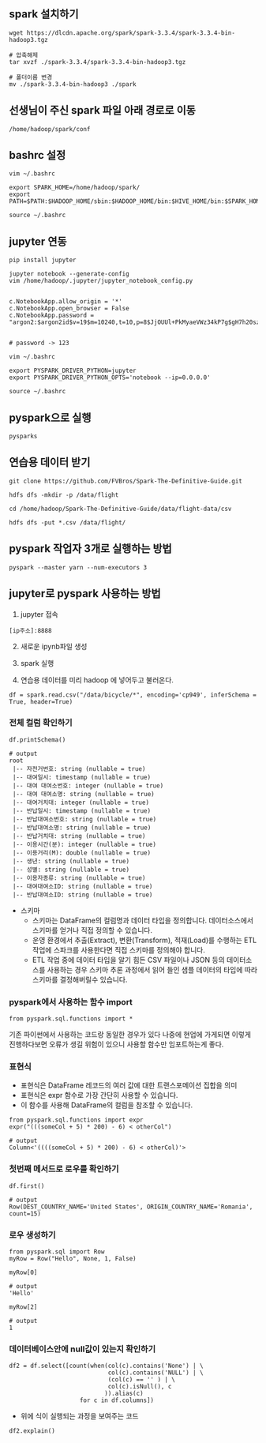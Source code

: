 ## spark 설치하기
```
wget https://dlcdn.apache.org/spark/spark-3.3.4/spark-3.3.4-bin-hadoop3.tgz

# 압축해제
tar xvzf ./spark-3.3.4/spark-3.3.4-bin-hadoop3.tgz

# 폴더이름 변경
mv ./spark-3.3.4-bin-hadoop3 ./spark
```

## 선생님이 주신 spark 파일 아래 경로로 이동
```
/home/hadoop/spark/conf
```

## bashrc 설정
```
vim ~/.bashrc

export SPARK_HOME=/home/hadoop/spark/
export PATH=$PATH:$HADOOP_HOME/sbin:$HADOOP_HOME/bin:$HIVE_HOME/bin:$SPARK_HOME/bin

source ~/.bashrc
```

## jupyter 연동
```
pip install jupyter 

jupyter notebook --generate-config
vim /home/hadoop/.jupyter/jupyter_notebook_config.py


c.NotebookApp.allow_origin = '*'
c.NotebookApp.open_browser = False
c.NotebookApp.password = "argon2:$argon2id$v=19$m=10240,t=10,p=8$JjOUUl+PkMyaeVWz34kP7g$gH7h20sz6D/JmgVtCUKm3RquEAcdCnbDQ4jRL2eFskI"


# password -> 123

vim ~/.bashrc

export PYSPARK_DRIVER_PYTHON=jupyter
export PYSPARK_DRIVER_PYTHON_OPTS='notebook --ip=0.0.0.0'

source ~/.bashrc
```

## pyspark으로 실행
```
pysparks
```

## 연습용 데이터 받기
```
git clone https://github.com/FVBros/Spark-The-Definitive-Guide.git

hdfs dfs -mkdir -p /data/flight

cd /home/hadoop/Spark-The-Definitive-Guide/data/flight-data/csv

hdfs dfs -put *.csv /data/flight/
```

## pyspark 작업자 3개로 실행하는 방법
```
pyspark --master yarn --num-executors 3
```

## jupyter로 pyspark 사용하는 방법
1. jupyter 접속
```
[ip주소]:8888
```

2. 새로운 ipynb파일 생성

3. spark 실행

4. 연습용 데이터를 미리 hadoop 에 넣어두고 불러온다.
```
df = spark.read.csv("/data/bicycle/*", encoding='cp949', inferSchema = True, header=True)
```

### 전체 컬럼 확인하기
```
df.printSchema()

# output
root
 |-- 자전거번호: string (nullable = true)
 |-- 대여일시: timestamp (nullable = true)
 |-- 대여 대여소번호: integer (nullable = true)
 |-- 대여 대여소명: string (nullable = true)
 |-- 대여거치대: integer (nullable = true)
 |-- 반납일시: timestamp (nullable = true)
 |-- 반납대여소번호: string (nullable = true)
 |-- 반납대여소명: string (nullable = true)
 |-- 반납거치대: string (nullable = true)
 |-- 이용시간(분): integer (nullable = true)
 |-- 이용거리(M): double (nullable = true)
 |-- 생년: string (nullable = true)
 |-- 성별: string (nullable = true)
 |-- 이용자종류: string (nullable = true)
 |-- 대여대여소ID: string (nullable = true)
 |-- 반납대여소ID: string (nullable = true)

```
* 스키마
    * 스키마는 DataFrame의 컬럼명과 데이터 타입을 정의합니다. 데이터소스에서 스키마를 얻거나 직접 정의할 수 있습니다. 
    * 운영 환경에서 추출(Extract), 변환(Transform), 적재(Load)를 수행하는 ETL 작업에 스파크를 사용한다면 직접 스키마를 정의해야 합니다. 
    * ETL 작업 중에 데이터 타입을 알기 힘든 CSV 파일이나 JSON 등의 데이터소스를 사용하는 경우 스키마 추론 과정에서 읽어 들인 샘플 데이터의 타입에 따라 스키마를 결정해버릴수 있습니다. 

### pyspark에서 사용하는 함수 import
```
from pyspark.sql.functions import *
```
기존 파이썬에서 사용하는 코드랑 동일한 경우가 있다 나중에 현업에 가게되면 이렇게 진행하다보면 오류가 생길 위험이 있으니 사용할 함수만 임포트하는게 좋다.

### 표현식
* 표현식은 DataFrame 레코드의 여러 값에 대한 트랜스포메이션 집합을 의미
* 표현식은 expr 함수로 가장 간단히 사용할 수 있습니다. 
* 이 함수를 사용해 DataFrame의 컬럼을 참조할 수 있습니다. 
```
from pyspark.sql.functions import expr
expr("(((someCol + 5) * 200) - 6) < otherCol")

# output
Column<'((((someCol + 5) * 200) - 6) < otherCol)'>
```

### 첫번째 메서드로 로우를 확인하기
```
df.first()

# output
Row(DEST_COUNTRY_NAME='United States', ORIGIN_COUNTRY_NAME='Romania', count=15)
```

### 로우 생성하기
```
from pyspark.sql import Row
myRow = Row("Hello", None, 1, False)

myRow[0]

# output
'Hello'

myRow[2]

# output
1
```

### 데이터베이스안에 null값이 있는지 확인하기
```
df2 = df.select([count(when(col(c).contains('None') | \
                            col(c).contains('NULL') | \
                            (col(c) == '' ) | \
                            col(c).isNull(), c 
                           )).alias(c)
                    for c in df.columns])
```

- 위에 식이 실행되는 과정을 보여주는 코드
```
df2.explain()
```